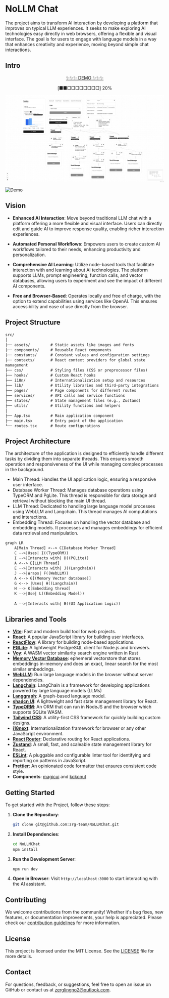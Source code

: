 # NoLLM Chat

The project aims to transform AI interaction by developing a platform that improves on typical LLM experiences. It seeks to make exploring AI technologies easy directly in web browsers, offering a flexible and visual interface. The goal is for users to engage with language models in a way that enhances creativity and experience, moving beyond simple chat interactions.

## Intro

<p align="center">
    <a href="https://zrg-team.github.io/NoLLMChat/">✨✨✨ DEMO ✨✨✨</a>
</p>
<p align="center">
    [■■□□□□□□□□] 20%
</p>

![Intro Image](./public/intro.jpeg)

![Demo](./public/demo.gif)

## Vision

* **Enhanced AI Interaction**: Move beyond traditional LLM chat with a platform offering a more flexible and visual interface. Users can directly edit and guide AI to improve response quality, enabling richer interaction experiences.

* **Automated Personal Workflows**: Empowers users to create custom AI workflows tailored to their needs, enhancing productivity and personalization.

* **Comprehensive AI Learning**: Utilize node-based tools that facilitate interaction with and learning about AI technologies. The platform supports LLMs, prompt engineering, function calls, and vector databases, allowing users to experiment and see the impact of different AI components.

* **Free and Browser-Based**: Operates locally and free of charge, with the option to extend capabilities using services like OpenAI. This ensures accessibility and ease of use directly from the browser.

## Project Structure

```
src/
│
├── assets/         # Static assets like images and fonts
├── components/     # Reusable React components
├── constants/      # Constant values and configuration settings
├── contexts/       # React context providers for global state management
├── css/            # Styling files (CSS or preprocessor files)
├── hooks/          # Custom React hooks
├── i18n/           # Internationalization setup and resources
├── lib/            # Utility libraries and third-party integrations
├── pages/          # Page components for different routes
├── services/       # API calls and service functions
├── states/         # State management files (e.g., Zustand)
├── utils/          # Utility functions and helpers
│
├── App.tsx         # Main application component
├── main.tsx        # Entry point of the application
└── routes.tsx      # Route configurations
```

## Project Architecture

The architecture of the application is designed to efficiently handle different tasks by dividing them into separate threads. This ensures smooth operation and responsiveness of the UI while managing complex processes in the background.

* Main Thread: Handles the UI application logic, ensuring a responsive user interface.
* Database Worker Thread: Manages database operations using TypeORM and PgLite. This thread is responsible for data storage and retrieval without blocking the main UI thread.
* LLM Thread: Dedicated to handling large language model processes using WebLLM and Langchain. This thread manages AI computations and interactions.
* Embedding Thread: Focuses on handling the vector database and embedding models. It processes and manages embeddings for efficient data retrieval and manipulation.

```mermaid
graph LR
    A[Main Thread] <--> C[Database Worker Thread]
    C -->|Uses| I((TypeORM))
    I -->|Interacts with| D((PGLite))
    A <--> E[LLM Thread]
    E -->|Interacts with| J((Langchain))
    J -->|Wraps| F((WebLLM))
    A <--> G[(Memory Vector database)]
    G <--> |Uses| H((Langchain))
    H --> K[Embedding thread]
    K -->|Use| L((Embedding Model))
    
    A -->|Interacts with| B((UI Application Logic))
```

## Libraries and Tools

- **[Vite](https://vite.dev/)**: Fast and modern build tool for web projects.
- **[React](https://react.dev/)**: A popular JavaScript library for building user interfaces.
- **[ReactFlow](https://reactflow.dev/)**: A library for building node-based applications.
- **[PGLite](https://pglite.dev/)**: A lightweight PostgreSQL client for Node.js and browsers.
- **[Voy](https://github.com/tantaraio/voy)**: A WASM vector similarity search engine written in Rust
- **[Memory Vector Database](https://js.langchain.com/docs/integrations/vectorstores/memory/)**: ephemeral vectorstore that stores embeddings in-memory and does an exact, linear search for the most similar embeddings.
- **[WebLLM](https://webllm.mlc.ai/)**: Run large language models in the browser without server dependencies.
- **[Langchain](https://js.langchain.com/docs/introduction/)**: LangChain is a framework for developing applications powered by large language models (LLMs)
- **[Langgraph](https://langchain-ai.github.io/langgraph/)**: A graph-based language model.
- **[shadcn UI](https://ui.shadcn.com/)**: A lightweight and fast state management library for React.
- **[TypeORM](https://typeorm.io/)**: An ORM that can run in NodeJS and the browser which supports SQLite WASM.
- **[Tailwind CSS](https://tailwindcss.com/)**: A utility-first CSS framework for quickly building custom designs.
- **[i18next](https://www.i18next.com/)**: Internationalization framework for browser or any other JavaScript environment.
- **[React Router](https://reactrouter.com/)**: Declarative routing for React applications.
- **[Zustand](https://github.com/pmndrs/zustand)**: A small, fast, and scaleable state management library for React.
- **[ESLint](https://eslint.org/)**: A pluggable and configurable linter tool for identifying and reporting on patterns in JavaScript.
- **[Prettier](https://prettier.io/)**: An opinionated code formatter that ensures consistent code style.
- **Components**: [magicui](https://magicui.design) and [kokonut](https://kokonut.dev)

## Getting Started

To get started with the Project, follow these steps:

1. **Clone the Repository**: 
   ```bash
   git clone git@github.com:zrg-team/NoLLMChat.git
   ```
2. **Install Dependencies**:
   ```bash
   cd NoLLMChat
   npm install
   ```
3. **Run the Development Server**:
   ```bash
   npm run dev
   ```
4. **Open in Browser**: Visit `http://localhost:3000` to start interacting with the AI assistant.

## Contributing

We welcome contributions from the community! Whether it's bug fixes, new features, or documentation improvements, your help is appreciated. Please check our [contribution guidelines](https://github.com/zrg-team/NoLLMChat/blob/main/CONTRIBUTING.md) for more information.

## License

This project is licensed under the MIT License. See the [LICENSE](https://github.com/yourusername/ai-web-assistant/blob/main/LICENSE) file for more details.

## Contact

For questions, feedback, or suggestions, feel free to open an issue on GitHub or contact us at [zerglingno2@outlook.com](mailto:zerglingno2@outlook.com).
